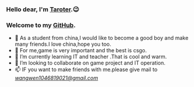### Hello dear, I'm [Taroter](https://taroter.top/).😉

### **Welcome to my [GitHub](https://github.com/han1046819021).**
- 👋 As a student from china,I would like to become a good boy and make many friends.I love china,hope you too.
- 👀 For me,game is very important and the best is csgo.
- 🌱 I’m currently learning IT and teacher .That is cool and warm.
- 💞️ I’m looking to collaborate on game project and IT operation.
- 📫 IF you want to make friends with me.please give mail to *wangwen1046819021@gmail.com*

<!---
han1046819021/han1046819021 is a ✨ special ✨ repository because its `README.md` (this file) appears on your GitHub profile.
You can click the Preview link to take a look at your changes.
--->
